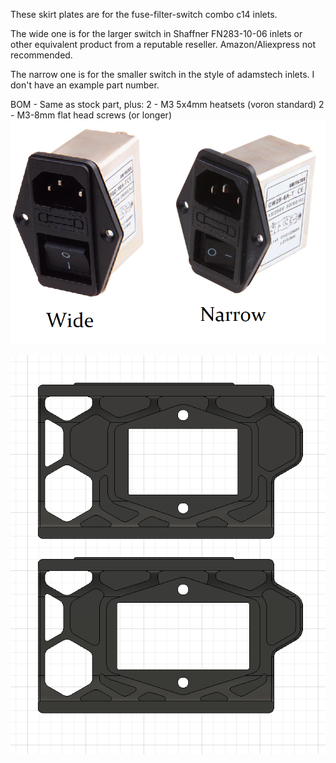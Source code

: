 These skirt plates are for the fuse-filter-switch combo c14 inlets.  

The wide one is for the larger switch in Shaffner FN283-10-06 inlets
or other equivalent product from a reputable reseller. Amazon/Aliexpress not recommended.

The narrow one is for the smaller switch in the style of adamstech inlets.  I don't have an example part number.  

BOM - Same as stock part, plus:
2 - M3 5x4mm heatsets (voron standard) 
2 - M3-8mm flat head screws (or longer)
![Both Inlet](BothInlet.png)

![Combo Inlets](ComboInlets.png)

